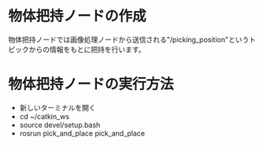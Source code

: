 # 物体把持ノードの作成
物体把持ノードでは画像処理ノードから送信される"/picking_position"というトピックからの情報をもとに把持を行います。<br>
# 物体把持ノードの実行方法
- 新しいターミナルを開く
- cd ~/catkin_ws
- source devel/setup.bash
- rosrun pick_and_place pick_and_place
